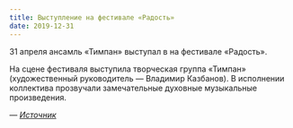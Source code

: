 ```yaml
---
title: Выступление на фестивале «Радость»
date: 2019-12-31
---
```


31 апреля ансамль «Тимпан» выступал в на фестивале «Радость».

На сцене фестиваля выступила творческая группа «Тимпан» (художественный руководитель — Владимир Казбанов).
В исполнении коллектива прозвучали замечательные духовные музыкальные произведения.

_— [Источник](https://obitel-minsk.ru/novosti-pravoslaviya/yarkie-sobytiya-radosti-vstrecha-s-kitaevedom)_